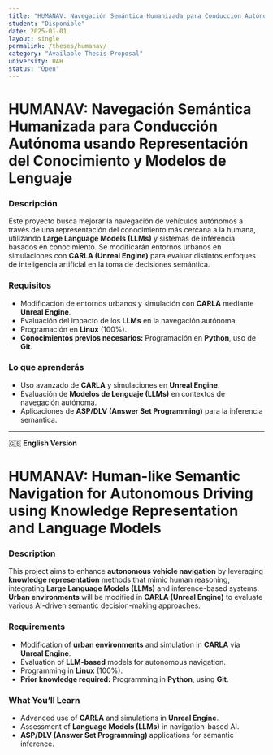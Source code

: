 ```yaml
---
title: "HUMANAV: Navegación Semántica Humanizada para Conducción Autónoma usando Representación del Conocimiento y Modelos de Lenguaje"
student: "Disponible"
date: 2025-01-01
layout: single
permalink: /theses/humanav/
category: "Available Thesis Proposal"
university: UAH
status: "Open"
---
```


# **HUMANAV: Navegación Semántica Humanizada para Conducción Autónoma usando Representación del Conocimiento y Modelos de Lenguaje**  

### **Descripción**  
Este proyecto busca mejorar la navegación de vehículos autónomos a través de una representación del conocimiento más cercana a la humana, utilizando **Large Language Models (LLMs)** y sistemas de inferencia basados en conocimiento. Se modificarán entornos urbanos en simulaciones con **CARLA (Unreal Engine)** para evaluar distintos enfoques de inteligencia artificial en la toma de decisiones semántica.  

### **Requisitos**  
- Modificación de entornos urbanos y simulación con **CARLA** mediante **Unreal Engine**.  
- Evaluación del impacto de los **LLMs** en la navegación autónoma.  
- Programación en **Linux** (100%).  
- **Conocimientos previos necesarios:** Programación en **Python**, uso de **Git**.  

### **Lo que aprenderás**  
- Uso avanzado de **CARLA** y simulaciones en **Unreal Engine**.  
- Evaluación de **Modelos de Lenguaje (LLMs)** en contextos de navegación autónoma.  
- Aplicaciones de **ASP/DLV (Answer Set Programming)** para la inferencia semántica.  

---

🇬🇧 **English Version**  

# **HUMANAV: Human-like Semantic Navigation for Autonomous Driving using Knowledge Representation and Language Models**  

### **Description**  
This project aims to enhance **autonomous vehicle navigation** by leveraging **knowledge representation** methods that mimic human reasoning, integrating **Large Language Models (LLMs)** and inference-based systems. **Urban environments** will be modified in **CARLA (Unreal Engine)** to evaluate various AI-driven semantic decision-making approaches.  

### **Requirements**  
- Modification of **urban environments** and simulation in **CARLA** via **Unreal Engine**.  
- Evaluation of **LLM-based** models for autonomous navigation.  
- Programming in **Linux** (100%).  
- **Prior knowledge required:** Programming in **Python**, using **Git**.  

### **What You’ll Learn**  
- Advanced use of **CARLA** and simulations in **Unreal Engine**.  
- Assessment of **Language Models (LLMs)** in navigation-based AI.  
- **ASP/DLV (Answer Set Programming)** applications for semantic inference.  
